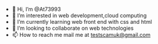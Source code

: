 - 👋 Hi, I’m @At73993
- 👀 I’m interested in web development,cloud computing
- 🌱 I’m currently learning web front end with css and html
- 💞️ I’m looking to collaborate on web technologies
- 📫 How to reach me mail me at testscamuk@gmail.com

<!---
At73993/At73993 is a ✨ special ✨ repository because its `README.md` (this file) appears on your GitHub profile.
You can click the Preview link to take a look at your changes.
--->
